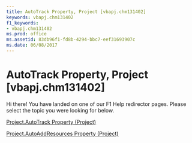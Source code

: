 ```yaml
---
title: AutoTrack Property, Project [vbapj.chm131402]
keywords: vbapj.chm131402
f1_keywords:
- vbapj.chm131402
ms.prod: office
ms.assetid: 83db96f1-fd8b-4294-bbc7-eef31693907c
ms.date: 06/08/2017
---
```



# AutoTrack Property, Project [vbapj.chm131402]

Hi there! You have landed on one of our F1 Help redirector pages. Please select the topic you were looking for below.

[Project.AutoTrack Property (Project)](http://msdn.microsoft.com/library/f72fe5ea-b2d5-6917-ab19-c4ae53a42a9a%28Office.15%29.aspx)

[Project.AutoAddResources Property (Project)](http://msdn.microsoft.com/library/b8e048f8-5bc1-740f-d397-e6f0ddf77a3a%28Office.15%29.aspx)


